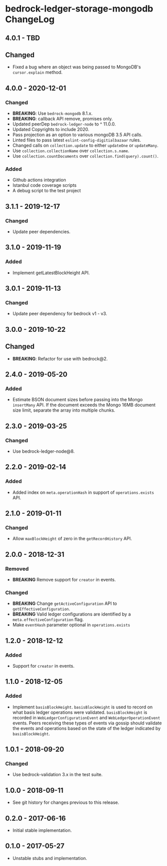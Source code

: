 # bedrock-ledger-storage-mongodb ChangeLog

## 4.0.1 - TBD

## Changed
- Fixed a bug where an object was being passed to MongoDB's `cursor.explain` method.

## 4.0.0 - 2020-12-01

### Changed
- **BREAKING**: Use `bedrock-mongodb` 8.1.x.
- **BREAKING**: callback API remove, promises only.
- Updated peerDep `bedrock-ledger-node` to ^ 11.0.0.
- Updated Copyrights to include 2020.
- Pass projection as an option to various mongoDB 3.5 API calls.
- Linted files to pass latest `eslint-config-digitialbazaar` rules.
- Changed calls on `collection.update` to either `updateOne` or `updateMany`.
- Use `collection.collectionName` over `collection.s.name`.
- Use `collection.countDocuments` over `collection.find(query).count()`.

### Added
- Github actions integration
- Istanbul code coverage scripts
- A debug script to the test project

## 3.1.1 - 2019-12-17

### Changed
- Update peer dependencies.

## 3.1.0 - 2019-11-19

### Added
- Implement getLatestBlockHeight API.

## 3.0.1 - 2019-11-13

### Changed
- Update peer dependency for bedrock v1 - v3.

## 3.0.0 - 2019-10-22

## Changed
- **BREAKING**: Refactor for use with bedrock@2.

## 2.4.0 - 2019-05-20

### Added
- Estimate BSON document sizes before passing into the Mongo `insertMany` API.
  If the document exceeds the Mongo 16MB document size limit, separate the
  array into multiple chunks.

## 2.3.0 - 2019-03-25

### Changed
- Use bedrock-ledger-node@8.

## 2.2.0 - 2019-02-14

### Added
- Added index on `meta.operationHash` in support of `operations.exists` API.

## 2.1.0 - 2019-01-11

### Changed
- Allow `maxBlockHeight` of zero in the `getRecordHistory` API.

## 2.0.0 - 2018-12-31

### Removed
- **BREAKING** Remove support for `creator` in events.

### Changed
- **BREAKING** Change `getActiveConfiguration` API to
  `getEffectiveConfiguration`.
- **BREAKING** Valid ledger configurations are identified by a
  `meta.effectiveConfiguration` flag.
- Make `eventHash` parameter optional in `operations.exists`

## 1.2.0 - 2018-12-12

### Added
- Support for `creator` in events.

## 1.1.0 - 2018-12-05

### Added
- Implement `basisBlockHeight`. `basisBlockHeight` is used to record on what
  basis ledger operations were validated. `basisBlockHeight` is recorded in
  `WebLedgerConfigurationEvent` and `WebLedgerOperationEvent` events. Peers
  receiving these types of events via gossip should validate the events and
  operations based on the state of the ledger indicated by `basisBlockHeight`.

## 1.0.1 - 2018-09-20

### Changed
- Use bedrock-validation 3.x in the test suite.

## 1.0.0 - 2018-09-11

- See git history for changes previous to this release.

## 0.2.0 - 2017-06-16

- Initial stable implementation.

## 0.1.0 - 2017-05-27

- Unstable stubs and implementation.
